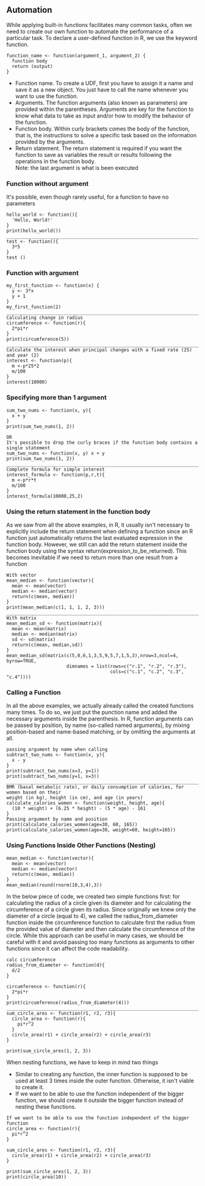## Automation 
While applying built-in functions facilitates many common tasks, often we need to create our own function to automate the performance of a particular task. 
To declare a user-defined function in R, we use the keyword function.
```
function_name <- function(argument_1, argument_2) {  
  function body
  return (output)
}
````
- Function name. To create a UDF, first you have to assign it a name and save it as a new object. You just have to call the name whenever you want to use the function. 
- Arguments. The function arguments (also known as parameters) are provided within the parentheses. Arguments are key for the function to know what data to take as input and/or how to modify the behavior of the function. 
- Function body. Within curly brackets comes the body of the function, that is, the instructions to solve a specific task based on the information provided by the arguments. 
- Return statement. The return statement is required if you want the function to save as variables the result or results following the operations in the function body.<br>
Note: the last argument is what is been executed <br>
### Function without argument 
It's possible, even though rarely useful, for a function to have no parameters
```
hello_world <- function(){
  'Hello, World!'
}
print(hello_world())
______________________________________________________________________________________________
test <- function(){
  3*5
}
test ()
```
### Function with argument 
```
my_first_function <- function(x) {
  y <- 3*x
  y + 1
}
my_first_function(2)
______________________________________________________________________________________________________________________
Calculating change in radius 
circumference <- function(r){
  2*pi*r
}
print(circumference(5))
_________________________________________________________________________________________________________________________
Calculate the interest when principal changes with a fixed rate (25) and year (2)
interest <- function(p){
  m <-p*25*2
  m/100
}
interest(10000)
```

### Specifying more than 1 argument
```
sum_two_nums <- function(x, y){
  x + y
}
print(sum_two_nums(1, 2))
                                                                              OR
It's possible to drop the curly braces if the function body contains a single statement
sum_two_nums <- function(x, y) x + y
print(sum_two_nums(1, 2))
_______________________________________________________________________________________________________________________
Complete formula for simple interest
interest_formula <- function(p,r,t){
  m <-p*r*t
  m/100
}
interest_formula(10000,25,2)
````
### Using the return statement in the function body 
As we saw from all the above examples, in R, it usually isn't necessary to explicitly include the return statement when defining a function since an R function just automatically returns the last evaluated expression in the function body. However, we still can add the return statement inside the function body using the syntax return(expression_to_be_returned). This becomes inevitable if we need to return more than one result from a function
```
With vector
mean_median <- function(vector){
  mean <- mean(vector)
  median <- median(vector)
  return(c(mean, median))
}
print(mean_median(c(1, 1, 1, 2, 3)))
___________________________________________________________________________________________________________________________
With matrix
mean_median_sd <- function(matrix){
  mean <- mean(matrix)
  median <- median(matrix)
  sd <- sd(matrix)
  return(c(mean, median,sd))
}
mean_median_sd(matrix(c(5,0,6,1,3,5,9,5,7,1,5,3),nrow=3,ncol=4, byrow=TRUE,
                      dimnames = list(rows=c("r.1", "r.2", "r.3"),
                                      cols=c("c.1", "c.2", "c.3", "c.4"))))
```
### Calling a Function
In all the above examples, we actually already called the created functions many times. To do so, we just put the punction name and added the necessary arguments inside the parenthesis. In R, function arguments can be passed by position, by name (so-called named arguments), by mixing position-based and name-based matching, or by omitting the arguments at all.
```
passing argument by name when calling 
subtract_two_nums <- function(x, y){
  x - y
}
print(subtract_two_nums(x=3, y=1))
print(subtract_two_nums(y=1, x=3))
____________________________________________________________________________________________________________________
BMR (basal metabolic rate), or daily consumption of calories, for women based on their
weight (in kg), height (in cm), and age (in years)
calculate_calories_women <- function(weight, height, age){
  (10 * weight) + (6.25 * height) - (5 * age) - 161
}
Passing argument by name and position
print(calculate_calories_women(age=30, 60, 165))
print(calculate_calories_women(age=30, weight=60, height=165))
```
### Using Functions Inside Other Functions (Nesting)
```
mean_median <- function(vector){
  mean <- mean(vector)
  median <- median(vector)
  return(c(mean, median))
}
mean_median(round(rnorm(10,3,4),3))
```
In the below piece of code, we created two simple functions first: for calculating the radius of a circle given its diameter and for calculating the circumference of a circle given its radius. Since originally we knew only the diameter of a circle (equal to 4), we called the radius_from_diameter function inside the circumference function to calculate first the radius from the provided value of diameter and then calculate the circumference of the circle. While this approach can be useful in many cases, we should be careful with it and avoid passing too many functions as arguments to other functions since it can affect the code readability.
```
calc circumference 
radius_from_diameter <- function(d){
  d/2
}

circumference <- function(r){
  2*pi*r
}
print(circumference(radius_from_diameter(4)))
______________________________________________________________________________________________________
sum_circle_ares <- function(r1, r2, r3){
  circle_area <- function(r){
    pi*r^2
  }
  circle_area(r1) + circle_area(r2) + circle_area(r3)
}

print(sum_circle_ares(1, 2, 3))
```

When nesting functions, we have to keep in mind two things <br>
- Similar to creating any function, the inner function is supposed to be used at least 3 times inside the outer function. Otherwise, it isn't viable to create it.
- If we want to be able to use the function independent of the bigger function, we should create it outside the bigger function instead of nesting these functions.
```
If we want to be able to use the function independent of the bigger function 
circle_area <- function(r){
  pi*r^2
}

sum_circle_ares <- function(r1, r2, r3){
  circle_area(r1) + circle_area(r2) + circle_area(r3)
}

print(sum_circle_ares(1, 2, 3))
print(circle_area(10))
```

